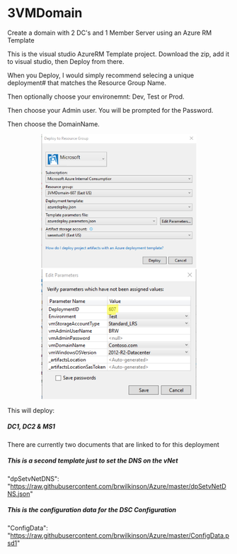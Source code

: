 # 3VMDomain



Create a domain with 2 DC's and 1 Member Server using an Azure RM Template

This is the visual studio AzureRM Template project. Download the zip, add it to visual studio, then Deploy from there.

When you Deploy, I would simply recommend selecing a unique deployment# that matches the Resource Group Name.

Then optionally choose your environemnt: Dev, Test or Prod.

Then choose your Admin user. You will be prompted for the Password.

Then choose the DomainName.

<p align="center">
  <img src="./3vmdeployment.png" width="350"/>
  <img src="./3vmdeployment_params.png" width="350"/>
</p>

This will deploy:

##### DC1, DC2 & MS1

There are currently two documents that are linked to for this deployment
##### This is a second template just to set the DNS on the vNet
"dpSetvNetDNS": "https://raw.githubusercontent.com/brwilkinson/Azure/master/dpSetvNetDNS.json"
##### This is the configuration data for the DSC Configuration
"ConfigData": "https://raw.githubusercontent.com/brwilkinson/Azure/master/ConfigData.psd1"
